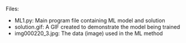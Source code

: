 Files:

- ML1.py: Main program file containing ML model and solution
- solution.gif: A GIF created to demonstrate the model being trained
- img000220_3.jpg: The data (image) used in the ML method
